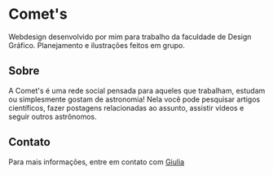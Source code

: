 # Comet's
Webdesign desenvolvido por mim para trabalho da faculdade de Design Gráfico. Planejamento e ilustrações feitos em grupo.

## Sobre
A Comet's é uma rede social pensada para aqueles que trabalham, estudam ou simplesmente gostam de astronomia! Nela você pode pesquisar artigos científicos, fazer postagens relacionadas ao assunto, assistir vídeos e seguir outros astrônomos.

## Contato
Para mais informações, entre em contato com [Giulia](mailto:giuhrossidesign@gmail.com)
